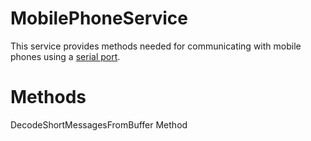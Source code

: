 # MobilePhoneService

This service provides methods needed for communicating with mobile phones using a [serial port](/t/SerialPortCommunicationService).

# Methods

DecodeShortMessagesFromBuffer Method
